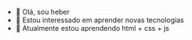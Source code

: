 - 👋 Olá, sou heber
- 👀 Estou interessado em aprender novas tecnologias
- 🌱 Atualmente estou aprendendo html + css + js

<!---
heber364/heber364 is a ✨ special ✨ repository because its `README.md` (this file) appears on your GitHub profile.
You can click the Preview link to take a look at your changes.
--->
